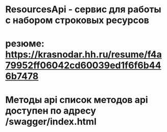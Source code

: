 # ResourcesApi - сервис для работы с набором строковых ресурсов
# резюме: https://krasnodar.hh.ru/resume/f4a79952ff06042cd60039ed1f6f6b446b7478
# Методы api список методов api доступен по адресу /swagger/index.html
